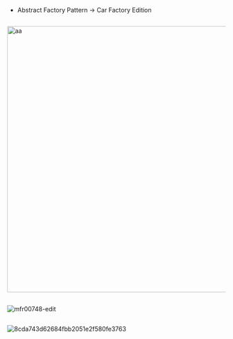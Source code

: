 - Abstract Factory Pattern -> Car Factory Edition

##

<img width="614" alt="aa" src="https://github.com/KirillLukyanov2000/abstract-factory-pattern/assets/101703819/82b8c4f6-fe5b-4d8e-b5f9-e6adc132de83">

##

![mfr00748-edit](https://github.com/KirillLukyanov2000/abstract-factory-pattern/assets/101703819/c8fad0bd-056f-4ca4-83a6-9e3058e19351)

##

![8cda743d62684fbb2051e2f580fe3763](https://github.com/KirillLukyanov2000/images/assets/101703819/9ea1c860-aa5b-44ab-a0b3-3ecfff8a72ab)
